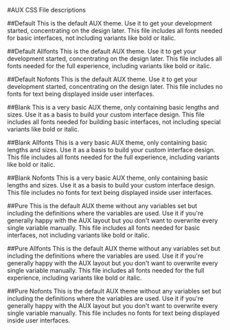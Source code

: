 #AUX CSS File descriptions

##Default
This is the default AUX theme. Use it to get your development started,
concentrating on the design later. This file includes all fonts needed
for basic interfaces, not including variants like bold or italic.

##Default Allfonts
This is the default AUX theme. Use it to get your development started,
concentrating on the design later. This file includes all fonts needed
for the full experience, including variants like bold or italic.

##Default Nofonts
This is the default AUX theme. Use it to get your development started,
concentrating on the design later. This file includes no fonts for
text being displayed inside user interfaces.


##Blank
This is a very basic AUX theme, only containing basic lengths and sizes.
Use it as a basis to build your custom interface design. This file
includes all fonts needed for building basic interfaces, not including
special variants like bold or italic.

##Blank Allfonts
This is a very basic AUX theme, only containing basic lengths and sizes.
Use it as a basis to build your custom interface design. This file
includes all fonts needed for the full experience, including variants
like bold or italic.

##Blank Nofonts
This is a very basic AUX theme, only containing basic lengths and sizes.
Use it as a basis to build your custom interface design. This file
includes no fonts for text being displayed inside user interfaces.


##Pure
This is the default AUX theme without any variables set but including
the definitions where the variables are used. Use it if you're
generally happy with the AUX layout but you don't want to overwrite
every single variable manually. This file includes all fonts needed
for basic interfaces, not including variants like bold or italic.

##Pure Allfonts
This is the default AUX theme without any variables set but including
the definitions where the variables are used. Use it if you're
generally happy with the AUX layout but you don't want to overwrite
every single variable manually. This file includes all fonts needed
for the full experience, including variants like bold or italic.

##Pure Nofonts
This is the default AUX theme without any variables set but including
the definitions where the variables are used. Use it if you're
generally happy with the AUX layout but you don't want to overwrite
every single variable manually. This file includes no fonts for
text being displayed inside user interfaces.
